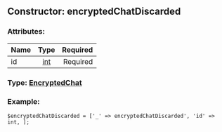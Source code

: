 ## Constructor: encryptedChatDiscarded  

### Attributes:

| Name     |    Type       | Required |
|----------|:-------------:|---------:|
|id|[int](../types/int.md) | Required|


### Type: [EncryptedChat](../types/EncryptedChat.md)

### Example:


```
$encryptedChatDiscarded = ['_' => encryptedChatDiscarded', 'id' => int, ];
```